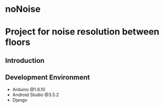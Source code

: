 # noNoise
Project for noise resolution between floors
=======

Introduction
------------


Development Environment
-----------
- Arduino @1.8.10
- Android Studio @3.5.2
- Django
